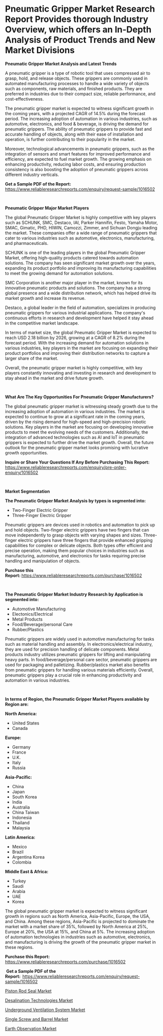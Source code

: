 <p><h1>Pneumatic Gripper Market Research Report Provides thorough Industry Overview, which offers an In-Depth Analysis of Product Trends and New Market Divisions</h1></p><p><strong>Pneumatic Gripper Market Analysis and Latest Trends</strong></p>
<p><p>A pneumatic gripper is a type of robotic tool that uses compressed air to grasp, hold, and release objects. These grippers are commonly used in automated manufacturing processes to handle a wide variety of objects such as components, raw materials, and finished products. They are preferred in industries due to their compact size, reliable performance, and cost-effectiveness.</p><p>The pneumatic gripper market is expected to witness significant growth in the coming years, with a projected CAGR of 14.5% during the forecast period. The increasing adoption of automation in various industries, such as automotive, electronics, and food & beverage, is driving the demand for pneumatic grippers. The ability of pneumatic grippers to provide fast and accurate handling of objects, along with their ease of installation and operation, is further contributing to their popularity in the market.</p><p>Moreover, technological advancements in pneumatic grippers, such as the integration of sensors and smart features for improved performance and efficiency, are expected to fuel market growth. The growing emphasis on enhancing productivity, reducing labor costs, and ensuring production consistency is also boosting the adoption of pneumatic grippers across different industry verticals.</p></p>
<p><strong>Get a Sample PDF of the Report:&nbsp;</strong> <a href="https://www.reliableresearchreports.com/enquiry/request-sample/1016502">https://www.reliableresearchreports.com/enquiry/request-sample/1016502</a></p>
<p>&nbsp;</p>
<p><strong>Pneumatic Gripper Major Market Players</strong></p>
<p><p>The global Pneumatic Gripper Market is highly competitive with key players such as SCHUNK, SMC, Destaco, IAI, Parker Hannifin, Festo, Yamaha Motor, SMAC, Gimatic, PHD, HIWIN, Camozzi, Zimmer, and Sichuan Dongju leading the market. These companies offer a wide range of pneumatic grippers that cater to various industries such as automotive, electronics, manufacturing, and pharmaceuticals.</p><p>SCHUNK is one of the leading players in the global Pneumatic Gripper Market, offering high-quality products catered towards automation solutions. The company has seen significant market growth over the years, expanding its product portfolio and improving its manufacturing capabilities to meet the growing demand for automation solutions.</p><p>SMC Corporation is another major player in the market, known for its innovative pneumatic products and solutions. The company has a strong global presence and a wide distribution network, which has helped drive its market growth and increase its revenue.</p><p>Destaco, a global leader in the field of automation, specializes in producing pneumatic grippers for various industrial applications. The company's continuous efforts in research and development have helped it stay ahead in the competitive market landscape.</p><p>In terms of market size, the global Pneumatic Gripper Market is expected to reach USD 2.18 billion by 2026, growing at a CAGR of 8.2% during the forecast period. With the increasing demand for automation solutions in various industries, key players in the market are focusing on expanding their product portfolios and improving their distribution networks to capture a larger share of the market.</p><p>Overall, the pneumatic gripper market is highly competitive, with key players constantly innovating and investing in research and development to stay ahead in the market and drive future growth.</p></p>
<p>&nbsp;</p>
<p><strong>What Are The Key Opportunities For Pneumatic Gripper Manufacturers?</strong></p>
<p><p>The global pneumatic gripper market is witnessing steady growth due to the increasing adoption of automation in various industries. The market is expected to continue to grow at a significant rate in the coming years, driven by the rising demand for high-speed and high-precision robotic solutions. Key players in the market are focusing on developing innovative products to meet the evolving needs of the customers. Additionally, the integration of advanced technologies such as AI and IoT in pneumatic grippers is expected to further drive the market growth. Overall, the future outlook for the pneumatic gripper market looks promising with lucrative growth opportunities.</p></p>
<p><strong>Inquire or Share Your Questions If Any Before Purchasing This Report:</strong> <a href="https://www.reliableresearchreports.com/enquiry/pre-order-enquiry/1016502">https://www.reliableresearchreports.com/enquiry/pre-order-enquiry/1016502</a></p>
<p>&nbsp;</p>
<p><strong>Market Segmentation</strong></p>
<p><strong>The Pneumatic Gripper Market Analysis by types is segmented into:</strong></p>
<p><ul><li>Two-Finger Electric Gripper</li><li>Three-Finger Electric Gripper</li></ul></p>
<p><p>Pneumatic grippers are devices used in robotics and automation to pick up and hold objects. Two-finger electric grippers have two fingers that can move independently to grasp objects with varying shapes and sizes. Three-finger electric grippers have three fingers that provide enhanced gripping capabilities for complex or delicate objects. Both types offer efficient and precise operation, making them popular choices in industries such as manufacturing, automotive, and electronics for tasks requiring precise handling and manipulation of objects.</p></p>
<p><strong>Purchase this Report:&nbsp;</strong><a href="https://www.reliableresearchreports.com/purchase/1016502">https://www.reliableresearchreports.com/purchase/1016502</a></p>
<p>&nbsp;</p>
<p><strong>The Pneumatic Gripper Market Industry Research by Application is segmented into:</strong></p>
<p><ul><li>Automotive Manufacturing</li><li>Electonics/Electrical</li><li>Metal Products</li><li>Food/Beverage/personal Care</li><li>Rubber/Plastics</li></ul></p>
<p><p>Pneumatic grippers are widely used in automotive manufacturing for tasks such as material handling and assembly. In electronics/electrical industry, they are used for precision handling of delicate components. Metal products industry utilizes pneumatic grippers for lifting and manipulating heavy parts. In food/beverage/personal care sector, pneumatic grippers are used for packaging and palletizing. Rubber/plastics market also benefits from pneumatic grippers for handling various materials efficiently. Overall, pneumatic grippers play a crucial role in enhancing productivity and automation in various industries.</p></p>
<p>&nbsp;</p>
<p><strong>In terms of Region, the Pneumatic Gripper Market Players available by Region are:</strong></p>
<p>
    <p> <strong> North America: </strong>
        <ul>
            <li>United States</li>
            <li>Canada</li>
        </ul>
        </p> 
    <p> <strong> Europe: </strong>
        <ul>
            <li>Germany</li>
            <li>France</li>
            <li>U.K.</li>
            <li>Italy</li>
            <li>Russia</li>
        </ul>
        </p> 
    <p> <strong> Asia-Pacific: </strong>
        <ul>
            <li>China</li>
            <li>Japan</li>
            <li>South Korea</li>
            <li>India</li>
            <li>Australia</li>
            <li>China Taiwan</li>
            <li>Indonesia</li>
            <li>Thailand</li>
            <li>Malaysia</li>
        </ul>
        </p> 
    <p> <strong> Latin America: </strong>
        <ul>
            <li>Mexico</li>
            <li>Brazil</li>
            <li>Argentina Korea</li>
            <li>Colombia</li>
        </ul>
        </p> 
    <p> <strong> Middle East & Africa: </strong>
        <ul>
            <li>Turkey</li>
            <li>Saudi</li>
            <li>Arabia</li>
            <li>UAE</li>
            <li>Korea</li>
        </ul>
    </p>
    </p>
<p><p>The global pneumatic gripper market is expected to witness significant growth in regions such as North America, Asia-Pacific, Europe, the USA, and China. Among these regions, Asia-Pacific is projected to dominate the market with a market share of 35%, followed by North America at 25%, Europe at 20%, the USA at 15%, and China at 5%. The increasing adoption of automation technologies in industries such as automotive, electronics, and manufacturing is driving the growth of the pneumatic gripper market in these regions.</p></p>
<p><strong>Purchase this Report: </strong><a href="https://www.reliableresearchreports.com/purchase/1016502">https://www.reliableresearchreports.com/purchase/1016502</a></p>
<p>&nbsp;<strong>Get a Sample PDF of the Report:&nbsp;&nbsp;</strong><a href="https://www.reliableresearchreports.com/enquiry/request-sample/1016502">https://www.reliableresearchreports.com/enquiry/request-sample/1016502</a></p>
<p><strong></strong></p>
<p><p><a href="https://medium.com/@austynlemke1988/piston-rod-seal-market-trends-forecast-and-competitive-analysis-to-2031-5445c4b9cea7">Piston Rod Seal Market</a></p><p><a href="https://medium.com/@isomgleason/desalination-technologies-market-insight-market-trends-growth-forecasted-from-2024-to-2031-598eae7b724d">Desalination Technologies Market</a></p><p><a href="https://medium.com/@jeromekling1967/underground-ventilation-system-market-trends-forecast-and-competitive-analysis-to-2031-36ce968f5a05">Underground Ventilation System Market</a></p><p><a href="https://medium.com/@austynlemke1988/single-screw-and-barrel-market-trends-and-market-analysis-forecasted-for-period-2024-2031-7b8a513e4056">Single Screw and Barrel Market</a></p><p><a href="https://medium.com/@isomgleason/earth-observation-nbsp-market-focuses-on-market-share-size-and-projected-forecast-till-2031-e15921aadd43">Earth Observation Market</a></p></p>